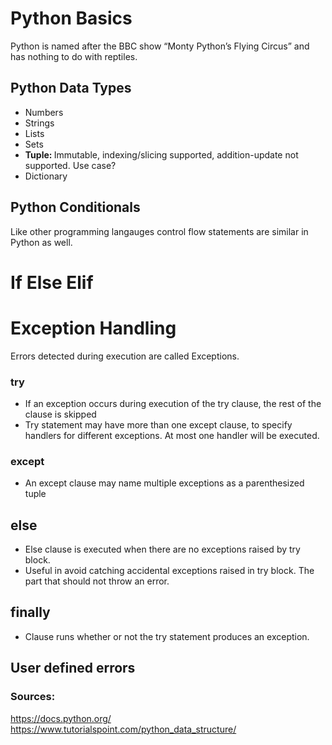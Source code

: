 # Python Basics
Python is named after the BBC show “Monty Python’s Flying Circus” and has nothing to do with reptiles.

## Python Data Types
- Numbers
- Strings
- Lists
- Sets
- <b>Tuple: </b>Immutable, indexing/slicing supported, addition-update not supported. Use case?
- Dictionary

## Python Conditionals
Like other programming langauges control flow statements are similar in Python as well.

# If Else Elif

# Exception Handling
Errors detected during execution are called Exceptions. 
### try
- If an exception occurs during execution of the try clause, the rest of the clause is skipped
- Try statement may have more than one except clause, to specify handlers for different exceptions. At most one handler will be executed.

### except
- An except clause may name multiple exceptions as a parenthesized tuple

## else
- Else clause is executed when there are no exceptions raised by try block. 
- Useful in avoid catching accidental exceptions raised in try block. The part that should not throw an error.

## finally
- Clause runs whether or not the try statement produces an exception.

## User defined errors

### Sources: 
https://docs.python.org/ <br>
https://www.tutorialspoint.com/python_data_structure/
